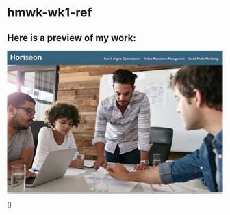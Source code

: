 # hmwk-wk1-ref


## Here is a preview of my work:
![screenshot of my image](./assets/images/screenshot.png)

[]



